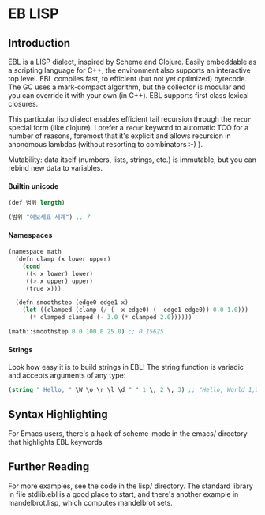 # EB LISP

## Introduction
EBL is a LISP dialect, inspired by Scheme and Clojure. Easily embeddable as a scripting language for C++, the environment also supports an interactive top level. EBL compiles fast, to efficient (but not yet optimized) bytecode. The GC uses a mark-compact algorithm, but the collector is modular and you can override it with your own (in C++). EBL supports first class lexical closures.

This particular lisp dialect enables efficient tail recursion through the `recur` special form (like clojure). I prefer a `recur` keyword to automatic TCO for a number of reasons, foremost that it's explicit and allows recursion in anonomous lambdas (without resorting to combinators :-) ).

Mutability: data itself (numbers, lists, strings, etc.) is immutable, but you can rebind new data to variables.

#### Builtin unicode
```scheme
(def 범위 length)

(범위 "여보세요 세계") ;; 7

```

#### Namespaces
```scheme
(namespace math
  (defn clamp (x lower upper)
    (cond
     ((< x lower) lower)
     ((> x upper) upper)
     (true x)))

  (defn smoothstep (edge0 edge1 x)
    (let ((clamped (clamp (/ (- x edge0) (- edge1 edge0)) 0.0 1.0)))
      (* clamped clamped (- 3.0 (* clamped 2.0))))))

(math::smoothstep 0.0 100.0 25.0) ;; 0.15625
```

#### Strings
Look how easy it is to build strings in EBL! The string function is variadic and accepts arguments of any type:
```scheme
(string " Hello, " \W \o \r \l \d " " 1 \, 2 \, 3) ;; "Hello, World 1,2,3"
```

## Syntax Highlighting
For Emacs users, there's a hack of scheme-mode in the emacs/ directory that highlights EBL keywords

## Further Reading
For more examples, see the code in the lisp/ directory. The standard library in file stdlib.ebl is a good place to start, and there's another example in mandelbrot.lisp, which computes mandelbrot sets.
